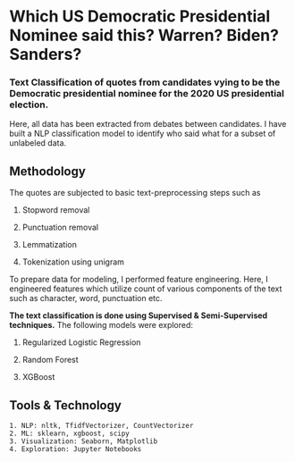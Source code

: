 # Which US Democratic Presidential Nominee said this? Warren? Biden? Sanders?
### Text Classification of quotes from candidates vying to be the Democratic presidential nominee for the 2020 US presidential election.
Here, all data has been extracted from debates between candidates. I have built a NLP classification model to identify who said what for a subset of unlabeled data.

## Methodology
The quotes are subjected to basic text-preprocessing steps such as
1. Stopword removal

2. Punctuation removal

3. Lemmatization

4. Tokenization using unigram

To prepare data for modeling, I performed feature engineering. Here, I engineered features which utilize count of various components of the text such as character, word, punctuation etc.

**The text classification is done using Supervised & Semi-Supervised techniques.**
The following models were explored:
1. Regularized Logistic Regression

2. Random Forest

3. XGBoost

## Tools & Technology
```
1. NLP: nltk, TfidfVectorizer, CountVectorizer
2. ML: sklearn, xgboost, scipy
3. Visualization: Seaborn, Matplotlib
4. Exploration: Jupyter Notebooks
```

